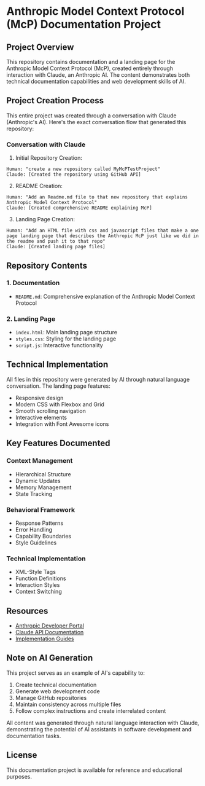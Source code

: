 # Anthropic Model Context Protocol (McP) Documentation Project

## Project Overview
This repository contains documentation and a landing page for the Anthropic Model Context Protocol (McP), created entirely through interaction with Claude, an Anthropic AI. The content demonstrates both technical documentation capabilities and web development skills of AI.

## Project Creation Process
This entire project was created through a conversation with Claude (Anthropic's AI). Here's the exact conversation flow that generated this repository:

### Conversation with Claude

1. Initial Repository Creation:
```
Human: "create a new repository called MyMcPTestProject"
Claude: [Created the repository using GitHub API]
```

2. README Creation:
```
Human: "Add an Readme.md file to that new repository that explains Anthropic Model Context Protocol"
Claude: [Created comprehensive README explaining McP]
```

3. Landing Page Creation:
```
Human: "Add an HTML file with css and javascript files that make a one page landing page that describes the Anthropic McP just like we did in the readme and push it to that repo"
Claude: [Created landing page files]
```

## Repository Contents

### 1. Documentation
- `README.md`: Comprehensive explanation of the Anthropic Model Context Protocol

### 2. Landing Page
- `index.html`: Main landing page structure
- `styles.css`: Styling for the landing page
- `script.js`: Interactive functionality

## Technical Implementation
All files in this repository were generated by AI through natural language conversation. The landing page features:
- Responsive design
- Modern CSS with Flexbox and Grid
- Smooth scrolling navigation
- Interactive elements
- Integration with Font Awesome icons

## Key Features Documented

### Context Management
- Hierarchical Structure
- Dynamic Updates
- Memory Management
- State Tracking

### Behavioral Framework
- Response Patterns
- Error Handling
- Capability Boundaries
- Style Guidelines

### Technical Implementation
- XML-Style Tags
- Function Definitions
- Interaction Styles
- Context Switching

## Resources
- [Anthropic Developer Portal](https://www.anthropic.com/developers)
- [Claude API Documentation](https://docs.anthropic.com/claude/docs)
- [Implementation Guides](https://console.anthropic.com/docs/api)

## Note on AI Generation
This project serves as an example of AI's capability to:
1. Create technical documentation
2. Generate web development code
3. Manage GitHub repositories
4. Maintain consistency across multiple files
5. Follow complex instructions and create interrelated content

All content was generated through natural language interaction with Claude, demonstrating the potential of AI assistants in software development and documentation tasks.

## License
This documentation project is available for reference and educational purposes.